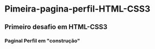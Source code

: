 # Pimeira-pagina-perfil-HTML-CSS3
## Primeiro desafio em HTML-CSS3
### Paginal Perfil em "construção"
